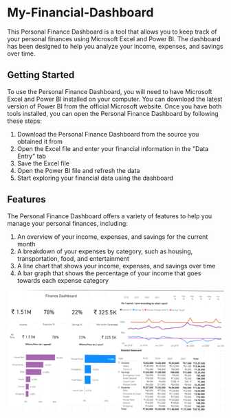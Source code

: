 # My-Financial-Dashboard
This Personal Finance Dashboard is a tool that allows you to keep track of your personal finances using Microsoft Excel and Power BI. The dashboard has been designed to help you analyze your income, expenses, and savings over time.

## Getting Started
To use the Personal Finance Dashboard, you will need to have Microsoft Excel and Power BI installed on your computer. You can download the latest version of Power BI from the official Microsoft website. Once you have both tools installed, you can open the Personal Finance Dashboard by following these steps:

1. Download the Personal Finance Dashboard from the source you obtained it from
2. Open the Excel file and enter your financial information in the "Data Entry" tab
3. Save the Excel file
4. Open the Power BI file and refresh the data
5. Start exploring your financial data using the dashboard

## Features
The Personal Finance Dashboard offers a variety of features to help you manage your personal finances, including:

1. An overview of your income, expenses, and savings for the current month
2. A breakdown of your expenses by category, such as housing, transportation, food, and entertainment
3. A line chart that shows your income, expenses, and savings over time
4. A bar graph that shows the percentage of your income that goes towards each expense category

![Personal Finance Dashboard](https://github.com/ashubhamg/Personal-Finance/blob/main/Screenshot%20(176).png)
